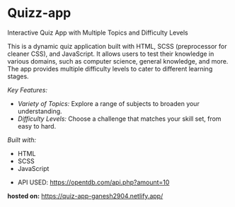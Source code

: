 # Quizz-app
Interactive Quiz App with Multiple Topics and Difficulty Levels

This is a dynamic quiz application built with HTML, SCSS (preprocessor for cleaner CSS), and JavaScript. It allows users to test their knowledge in various domains, such as computer science, general knowledge, and more. The app provides multiple difficulty levels to cater to different learning stages.

*Key Features:*

- *Variety of Topics:* Explore a range of subjects to broaden your understanding.
- *Difficulty Levels:* Choose a challenge that matches your skill set, from easy to hard.

*Built with:*

- HTML
- SCSS
- JavaScript


* API USED: https://opentdb.com/api.php?amount=10

**hosted on:** https://quiz-app-ganesh2904.netlify.app/
